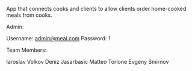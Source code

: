App that connects cooks and clients to allow clients order home-cooked meals from cooks.

Admin:

Username: admin@meal.com
Password: 1

Team Members:

Iaroslav Volkov
Deniz Jasarbasic
Matteo Torlone
Evgeny Smirnov

